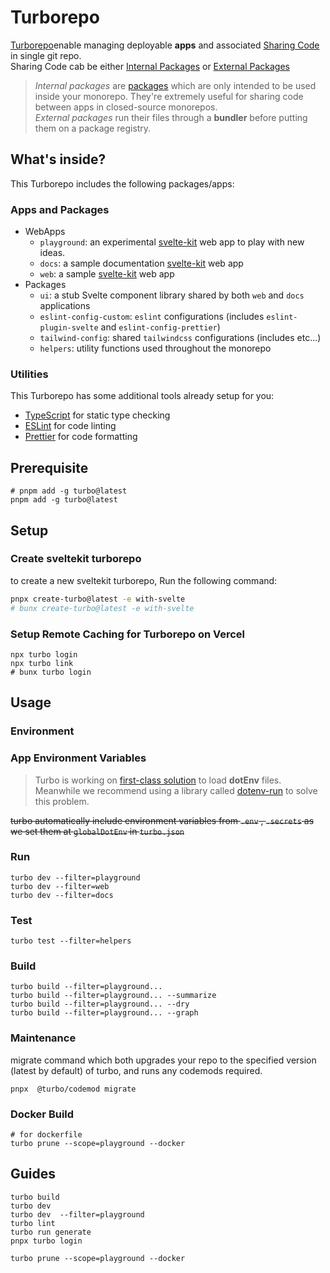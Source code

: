 # Turborepo

[Turborepo](https://turbo.build/repo/docs/handbook)enable managing deployable **apps** and associated [Sharing Code](https://turbo.build/repo/docs/handbook/sharing-code) in single git repo.  
Sharing Code cab be either [Internal Packages](https://turbo.build/repo/docs/handbook/sharing-code/internal-packages) or [External Packages](https://turbo.build/repo/docs/handbook/publishing-packages)

> _Internal packages_ are [packages](https://turbo.build/repo/docs/handbook/sharing-code) which are only intended to be used inside your monorepo. They're extremely useful for sharing code between apps in closed-source monorepos.  
> _External packages_ run their files through a **bundler** before putting them on a package registry.

## What's inside?

This Turborepo includes the following packages/apps:

### Apps and Packages

- WebApps
  - `playground`: an experimental [svelte-kit](https://kit.svelte.dev/) web app to play with new ideas.
  - `docs`: a sample documentation [svelte-kit](https://kit.svelte.dev/) web app
  - `web`: a sample [svelte-kit](https://kit.svelte.dev/) web app
- Packages
  - `ui`: a stub Svelte component library shared by both `web` and `docs` applications
  - `eslint-config-custom`: `eslint` configurations (includes `eslint-plugin-svelte` and `eslint-config-prettier`)
  - `tailwind-config`: shared `tailwindcss` configurations (includes etc...)
  - `helpers`: utility functions used throughout the monorepo

### Utilities

This Turborepo has some additional tools already setup for you:

- [TypeScript](https://www.typescriptlang.org/) for static type checking
- [ESLint](https://eslint.org/) for code linting
- [Prettier](https://prettier.io) for code formatting

## Prerequisite

```shell
# pnpm add -g turbo@latest
pnpm add -g turbo@latest
```

## Setup

### Create sveltekit turborepo

to create a new sveltekit turborepo, Run the following command:

```sh
pnpx create-turbo@latest -e with-svelte
# bunx create-turbo@latest -e with-svelte
```

### Setup Remote Caching for Turborepo on Vercel

```shell
npx turbo login
npx turbo link
# bunx turbo login
```

## Usage

### Environment

### App Environment Variables

> Turbo is working on [first-class solution](https://turbo.build/repo/docs/handbook/dev#using-environment-variables) to load **dotEnv** files.  
> Meanwhile we recommend using a library called [dotenv-run](https://github.com/chihab/dotenv-run) to solve this problem.

~~turbo automatically include environment variables from `.env` , `.secrets` as we set them at `globalDotEnv` in `turbo.json`~~

### Run

```shell
turbo dev --filter=playground
turbo dev --filter=web
turbo dev --filter=docs
```

### Test

```shell
turbo test --filter=helpers
```

### Build

```shell
turbo build --filter=playground...
turbo build --filter=playground... --summarize
turbo build --filter=playground... --dry
turbo build --filter=playground... --graph
```

### Maintenance

migrate command which both upgrades your repo to the specified version (latest by default) of turbo, and runs any codemods required.

```shell
pnpx  @turbo/codemod migrate
```

### Docker Build

```shell
# for dockerfile
turbo prune --scope=playground --docker
```

## Guides

```shell
turbo build
turbo dev
turbo dev  --filter=playground
turbo lint
turbo run generate
pnpx turbo login

turbo prune --scope=playground --docker
```
